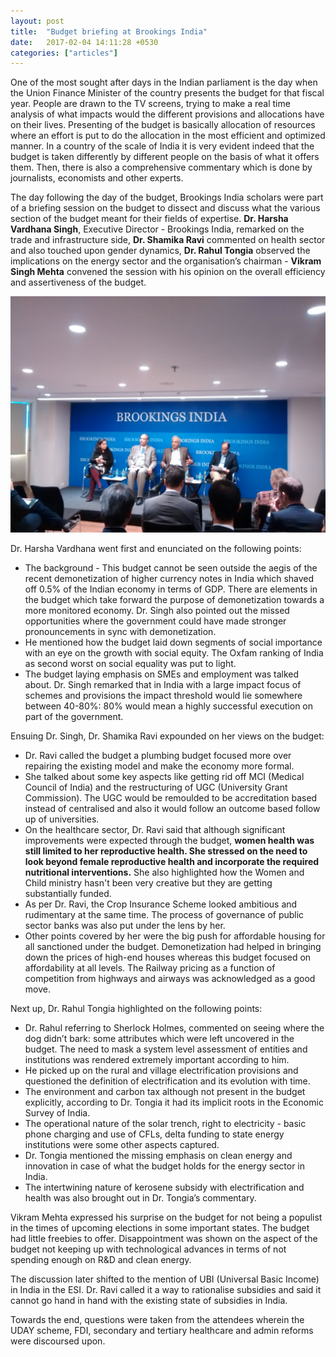 ```yaml
---
layout: post
title:  "Budget briefing at Brookings India"
date:   2017-02-04 14:11:28 +0530
categories: ["articles"]
---
```

One of the most sought after days in the Indian parliament is the day when the Union Finance Minister of the country presents the budget for that fiscal year. People are drawn to the TV screens, trying to make a real time analysis of what impacts would the different provisions and allocations have on their lives. Presenting of the budget is basically allocation of resources where an effort is put to do the allocation in the most efficient and optimized manner. In a country of the scale of India it is very evident indeed that the budget is taken differently by different people on the basis of what it offers them. Then, there is also a comprehensive commentary which is done by journalists, economists and other experts. 

The day following the day of the budget, Brookings India scholars were part of a briefing session on the budget to dissect and discuss what the various section of the budget meant for their fields of expertise. **Dr. Harsha Vardhana Singh**, Executive Director - Brookings India, remarked on the trade and infrastructure side, **Dr. Shamika Ravi** commented on health sector and also touched upon gender dynamics, **Dr. Rahul Tongia** observed the implications on the energy sector and the organisation’s chairman - **Vikram Singh Mehta** convened the session with his opinion on the overall efficiency and assertiveness of the budget. 

<p align = "center"><img src="https://raw.githubusercontent.com/rishabht1/rishabht1.github.io/master/media/budget.jpg"></p>

Dr. Harsha Vardhana went first and enunciated on the following points:
* The background - This budget cannot be seen outside the aegis of the recent demonetization of higher currency notes in India which shaved off 0.5% of the Indian economy in terms of GDP. There are elements in the budget which take forward the purpose of demonetization towards a more monitored economy. Dr. Singh also pointed out the missed opportunities where the government could have made stronger pronouncements in sync with demonetization.
* He mentioned how the budget laid down segments of social importance with an eye on the growth with social equity. The Oxfam ranking of India as second worst on social equality was put to light. 
* The budget laying emphasis on SMEs and employment was talked about. Dr. Singh remarked that in India with a large impact focus of schemes and provisions the impact threshold would lie somewhere between 40-80%: 80% would mean a highly successful execution on part of the government.

Ensuing Dr. Singh, Dr. Shamika Ravi expounded on her views on the budget:
* Dr. Ravi called the budget a plumbing budget focused more over repairing the existing model and make the economy more formal.
* She talked about some key aspects like getting rid off MCI (Medical Council of India) and the restructuring of UGC (University Grant Commission). The UGC would be remoulded to be accreditation based instead of centralised and also it would follow an outcome based follow up of universities.
* On the healthcare sector, Dr. Ravi said that although significant improvements were expected through the budget, **women health was still limited to her reproductive health. She stressed on the need to look beyond female reproductive health and incorporate the required nutritional interventions.** She also highlighted how the Women and Child ministry hasn't been very creative but they are getting substantially funded. 
* As per Dr. Ravi, the Crop Insurance Scheme looked ambitious and rudimentary at the same time. The process of governance of public sector banks was also put under the lens by her.
* Other points covered by her were the big push for affordable housing for all sanctioned under the budget. Demonetization had helped in bringing down the prices of high-end houses whereas this budget focused on affordability at all levels. The Railway pricing as a function of competition from highways and airways was acknowledged as a good move.

Next up, Dr. Rahul Tongia highlighted on the following points:
* Dr. Rahul referring to Sherlock Holmes, commented on seeing where the dog didn’t bark: some attributes which were left uncovered in the budget. The need to mask a system level assessment of entities and institutions was rendered extremely important according to him. 
* He picked up on the rural and village electrification provisions and questioned the definition of electrification and its evolution with time. 
* The environment and carbon tax although not present in the budget explicitly, according to Dr. Tongia it had its implicit roots in the Economic Survey of India. 
* The operational nature of the solar trench, right to electricity - basic phone charging and use of CFLs, delta funding to state energy institutions were some other aspects captured. 
* Dr. Tongia mentioned the missing emphasis on clean energy and innovation in case of what the budget holds for the energy sector in India.  
* The intertwining nature of kerosene subsidy with electrification and health was also brought out in Dr. Tongia’s commentary. 

Vikram Mehta expressed his surprise on the budget for not being a populist in the times of upcoming elections in some important states. The budget had little freebies to offer. Disappointment was shown on the aspect of the budget not keeping up with technological advances in terms of not spending enough on R&D and clean energy. 

The discussion later shifted to the mention of UBI (Universal Basic Income) in India in the ESI. Dr. Ravi called it a way to rationalise subsidies and said it cannot go hand in hand with the existing state of subsidies in India. 

Towards the end, questions were taken from the attendees wherein the UDAY scheme, FDI, secondary and tertiary healthcare and admin reforms were discoursed upon.